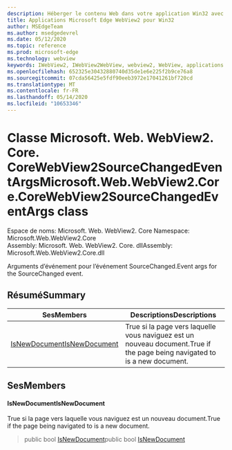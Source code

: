```yaml
---
description: Héberger le contenu Web dans votre application Win32 avec le contrôle Microsoft Edge WebView2
title: Applications Microsoft Edge WebView2 pour Win32
author: MSEdgeTeam
ms.author: msedgedevrel
ms.date: 05/12/2020
ms.topic: reference
ms.prod: microsoft-edge
ms.technology: webview
keywords: IWebView2, IWebView2WebView, webview2, WebView, applications Win32, Win32, Edge, ICoreWebView2, ICoreWebView2Controller, contrôle de navigateur, html Edge
ms.openlocfilehash: 652325e30432880740d35de1e6e225f2b9ce76a8
ms.sourcegitcommit: 07cda56425e5fdf90eeb3972e17041261bf720cd
ms.translationtype: MT
ms.contentlocale: fr-FR
ms.lasthandoff: 05/14/2020
ms.locfileid: "10653346"
---
```

# <span data-ttu-id="e1dec-104">Classe Microsoft. Web. WebView2. Core. CoreWebView2SourceChangedEventArgs</span><span class="sxs-lookup"><span data-stu-id="e1dec-104">Microsoft.Web.WebView2.Core.CoreWebView2SourceChangedEventArgs class</span></span> 

<span data-ttu-id="e1dec-105">Espace de noms: Microsoft. Web. WebView2. Core </span><span class="sxs-lookup"><span data-stu-id="e1dec-105">Namespace: Microsoft.Web.WebView2.Core</span></span>\
<span data-ttu-id="e1dec-106">Assembly: Microsoft. Web. WebView2. Core. dll</span><span class="sxs-lookup"><span data-stu-id="e1dec-106">Assembly: Microsoft.Web.WebView2.Core.dll</span></span>

<span data-ttu-id="e1dec-107">Arguments d’événement pour l’événement SourceChanged.</span><span class="sxs-lookup"><span data-stu-id="e1dec-107">Event args for the SourceChanged event.</span></span>

## <span data-ttu-id="e1dec-108">Résumé</span><span class="sxs-lookup"><span data-stu-id="e1dec-108">Summary</span></span>

 <span data-ttu-id="e1dec-109">Ses</span><span class="sxs-lookup"><span data-stu-id="e1dec-109">Members</span></span>                        | <span data-ttu-id="e1dec-110">Descriptions</span><span class="sxs-lookup"><span data-stu-id="e1dec-110">Descriptions</span></span>
--------------------------------|---------------------------------------------
[<span data-ttu-id="e1dec-111">IsNewDocument</span><span class="sxs-lookup"><span data-stu-id="e1dec-111">IsNewDocument</span></span>](#isnewdocument) | <span data-ttu-id="e1dec-112">True si la page vers laquelle vous naviguez est un nouveau document.</span><span class="sxs-lookup"><span data-stu-id="e1dec-112">True if the page being navigated to is a new document.</span></span>

## <span data-ttu-id="e1dec-113">Ses</span><span class="sxs-lookup"><span data-stu-id="e1dec-113">Members</span></span>

#### <span data-ttu-id="e1dec-114">IsNewDocument</span><span class="sxs-lookup"><span data-stu-id="e1dec-114">IsNewDocument</span></span> 

<span data-ttu-id="e1dec-115">True si la page vers laquelle vous naviguez est un nouveau document.</span><span class="sxs-lookup"><span data-stu-id="e1dec-115">True if the page being navigated to is a new document.</span></span>

> <span data-ttu-id="e1dec-116">public bool [IsNewDocument](#isnewdocument)</span><span class="sxs-lookup"><span data-stu-id="e1dec-116">public bool [IsNewDocument](#isnewdocument)</span></span>

